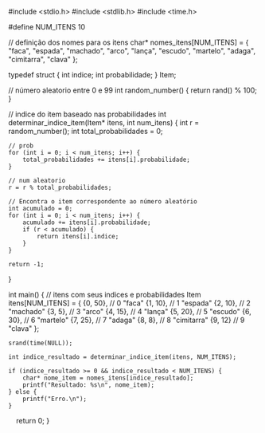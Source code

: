 #include <stdio.h>
#include <stdlib.h>
#include <time.h>

#define NUM_ITENS 10

// definição dos nomes para os itens
char* nomes_itens[NUM_ITENS] = {
    "faca",
    "espada",
    "machado",
    "arco",
    "lança",
    "escudo",
    "martelo",
    "adaga",
    "cimitarra",
    "clava"
};

typedef struct {
    int indice;
    int probabilidade;
} Item;

// número aleatorio entre 0 e 99
int random_number() {
    return rand() % 100;
}

// indice do item baseado nas probabilidades
int determinar_indice_item(Item* itens, int num_itens) {
    int r = random_number();
    int total_probabilidades = 0;

    // prob
    for (int i = 0; i < num_itens; i++) {
        total_probabilidades += itens[i].probabilidade;
    }

    // num aleatorio
    r = r % total_probabilidades;

    // Encontra o item correspondente ao número aleatório
    int acumulado = 0;
    for (int i = 0; i < num_itens; i++) {
        acumulado += itens[i].probabilidade;
        if (r < acumulado) {
            return itens[i].indice;
        }
    }

    return -1;
}

int main() {
    // itens com seus indices e probabilidades
    Item itens[NUM_ITENS] = {
        {0, 50},   // 0 "faca"
        {1, 10},   // 1 "espada"
        {2, 10},   // 2 "machado"
        {3, 5},    // 3 "arco"
        {4, 15},   // 4 "lança"
        {5, 20},   // 5 "escudo"
        {6, 30},   // 6 "martelo"
        {7, 25},   // 7 "adaga"
        {8, 8},    // 8 "cimitarra"
        {9, 12}    // 9 "clava"
    };

    srand(time(NULL));  

    int indice_resultado = determinar_indice_item(itens, NUM_ITENS);

    if (indice_resultado >= 0 && indice_resultado < NUM_ITENS) {
        char* nome_item = nomes_itens[indice_resultado];
        printf("Resultado: %s\n", nome_item);
    } else {
        printf("Erro.\n");
    }

    return 0;
}
